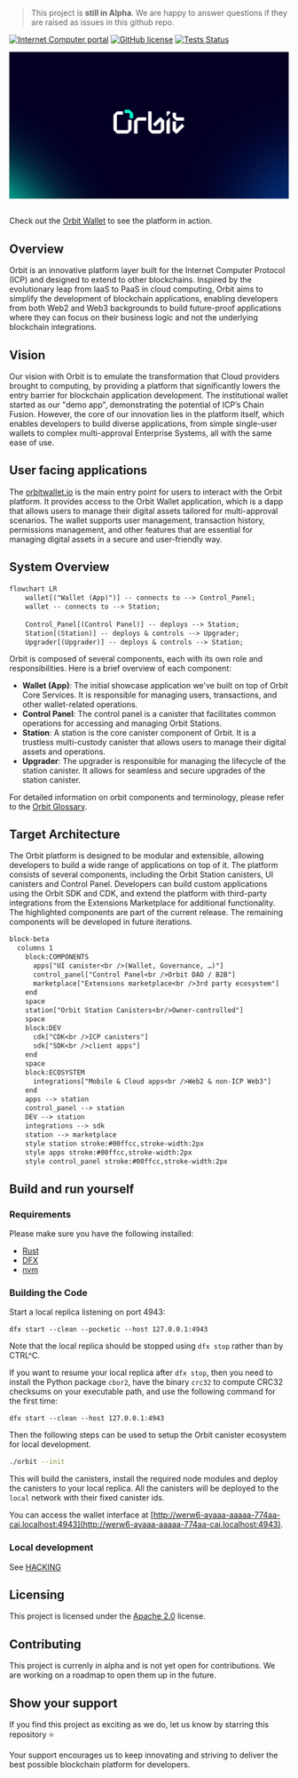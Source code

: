 > This project is **still in Alpha**. We are happy to answer questions if they are raised as issues in this github repo.

[![Internet Computer portal](https://img.shields.io/badge/InternetComputer-grey?logo=internet%20computer&style=for-the-badge)](https://internetcomputer.org)
[![GitHub license](https://img.shields.io/badge/license-Apache%202.0-blue.svg?logo=apache&style=for-the-badge)](LICENSE)
[![Tests Status](https://img.shields.io/github/actions/workflow/status/dfinity/orbit/tests.yaml?logo=githubactions&logoColor=white&style=for-the-badge&label=tests)](./actions/workflows/tests.yaml)

<div style="display:flex;flex-direction:column;">
  <img src="./docs/orbit-header.png" alt="Orbit logo" role="presentation"/><br />
</div>

Check out the [Orbit Wallet](https://orbitwallet.io) to see the platform in action.

## Overview

Orbit is an innovative platform layer built for the Internet Computer Protocol (ICP) and designed to extend to other blockchains. Inspired by the evolutionary leap from IaaS to PaaS in cloud computing, Orbit aims to simplify the development of blockchain applications, enabling developers from both Web2 and Web3 backgrounds to build future-proof applications where they can focus on their business logic and not the underlying blockchain integrations.

## Vision 

Our vision with Orbit is to emulate the transformation that Cloud providers brought to computing, by providing a platform that significantly lowers the entry barrier for blockchain application development. The institutional wallet started as our "demo app", demonstrating the potential of ICP’s Chain Fusion. However, the core of our innovation lies in the platform itself, which enables developers to build diverse applications, from simple single-user wallets to complex multi-approval Enterprise Systems, all with the same ease of use.

## User facing applications

The [orbitwallet.io](https://orbitwallet.io) is the main entry point for users to interact with the Orbit platform. It provides access to the Orbit Wallet application, which is a dapp that allows users to manage their digital assets tailored for multi-approval scenarios. The wallet supports user management, transaction history, permissions management, and other features that are essential for managing digital assets in a secure and user-friendly way.

## System Overview

```mermaid
flowchart LR
    wallet[("Wallet (App)")] -- connects to --> Control_Panel;
    wallet -- connects to --> Station;

    Control_Panel[(Control Panel)] -- deploys --> Station;
    Station[(Station)] -- deploys & controls --> Upgrader;
    Upgrader[(Upgrader)] -- deploys & controls --> Station;
```

Orbit is composed of several components, each with its own role and responsibilities. Here is a brief overview of each component:

- **Wallet (App)**: The initial showcase application we've built on top of Orbit Core Services. It is responsible for managing users, transactions, and other wallet-related operations.
- **Control Panel**: The control panel is a canister that facilitates common operations for accessing and managing Orbit Stations.
- **Station**: A station is the core canister component of Orbit. It is a trustless multi-custody canister that allows users to manage their digital assets and operations.
- **Upgrader**: The upgrader is responsible for managing the lifecycle of the station canister. It allows for seamless and secure upgrades of the station canister.

For detailed information on orbit components and terminology, please refer to the [Orbit Glossary](./docs/GLOSSARY.md).

## Target Architecture

The Orbit platform is designed to be modular and extensible, allowing developers to build a wide range of applications on top of it. The platform consists of several components, including the Orbit Station canisters, UI canisters and Control Panel. Developers can build custom applications using the Orbit SDK and CDK, and extend the platform with third-party integrations from the Extensions Marketplace for additional functionality. The highlighted components are part of the current release. The remaining components will be developed in future iterations.

```mermaid
block-beta
  columns 1
    block:COMPONENTS
      apps["UI canister<br />(Wallet, Governance, …)"]
      control_panel["Control Panel<br />Orbit DAO / B2B"]
      marketplace["Extensions marketplace<br />3rd party ecosystem"]
    end
    space
    station["Orbit Station Canisters<br/>Owner-controlled"]
    space
    block:DEV
      cdk["CDK<br />ICP canisters"]
      sdk["SDK<br />client apps"]
    end
    space
    block:ECOSYSTEM
      integrations["Mobile & Cloud apps<br />Web2 & non-ICP Web3"]
    end
    apps --> station
    control_panel --> station
    DEV --> station
    integrations --> sdk
    station --> marketplace
    style station stroke:#00ffcc,stroke-width:2px
    style apps stroke:#00ffcc,stroke-width:2px
    style control_panel stroke:#00ffcc,stroke-width:2px
```


## Build and run yourself

### Requirements

Please make sure you have the following installed:

- [Rust](https://www.rust-lang.org/learn/get-started)
- [DFX](https://internetcomputer.org/docs/current/developer-docs/setup/install)
- [nvm](https://github.com/nvm-sh/nvm)

### Building the Code

Start a local replica listening on port 4943:

```
dfx start --clean --pocketic --host 127.0.0.1:4943
```

Note that the local replica should be stopped using `dfx stop` rather than by CTRL^C.

If you want to resume your local replica after `dfx stop`, then you need to install the Python package `cbor2`,
have the binary `crc32` to compute CRC32 checksums on your executable path,
and use the following command for the first time:

```
dfx start --clean --host 127.0.0.1:4943
```

Then the following steps can be used to setup the Orbit canister ecosystem for local development.

```bash
./orbit --init
```

This will build the canisters, install the required node modules and deploy the canisters to your local replica. All the canisters will be deployed to the `local` network with their fixed canister ids.

You can access the wallet interface at [http://werw6-ayaaa-aaaaa-774aa-cai.localhost:4943](http://werw6-ayaaa-aaaaa-774aa-cai.localhost:4943).

### Local development

See [HACKING](HACKING.md)

## Licensing

This project is licensed under the [Apache 2.0](./LICENSE) license.

## Contributing

This project is currenly in alpha and is not yet open for contributions. We are working on a roadmap to open them up in the future.

## Show your support

If you find this project as exciting as we do, let us know by starring this repository ⭐️

Your support encourages us to keep innovating and striving to deliver the best possible blockchain platform for developers.

